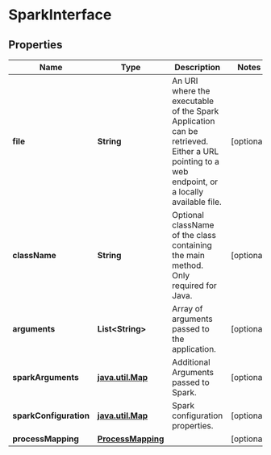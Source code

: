 
# SparkInterface

## Properties
Name | Type | Description | Notes
------------ | ------------- | ------------- | -------------
**file** | **String** | An URI where the executable of the Spark Application can be retrieved. Either a URL pointing to a web endpoint, or a locally available file.  |  [optional]
**className** | **String** | Optional className of the class containing the main method. Only required for Java.  |  [optional]
**arguments** | **List&lt;String&gt;** | Array of arguments passed to the application.  |  [optional]
**sparkArguments** | [**java.util.Map**](java.util.Map.md) | Additional Arguments passed to Spark.  |  [optional]
**sparkConfiguration** | [**java.util.Map**](java.util.Map.md) | Spark configuration properties.  |  [optional]
**processMapping** | [**ProcessMapping**](ProcessMapping.md) |  |  [optional]



